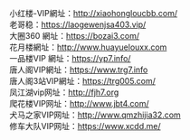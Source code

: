 小红楼-VIP網址：http://xiaohongloucbb.com/                                                                                  
老哥稳：https://laogewenjsa403.vip/                                                              
大圈360 網址：https://bozai3.com/                 
花月楼網址：http://www.huayuelouxx.com                   
一品楼VIP 網址：https://yp7.info/                  
唐人阁VIP網址：https://www.trg7.info                
唐人阁3站VIP網址：https://trg005.com/                  
凤江湖vip网址：http://fjh7.org             
爬花楼VIP网址：http://www.jbt4.com/                   
犬马之家VIP网址：http://www.qmzhijia32.com               
修车大队VIP网址：https://www.xcdd.me/                            
